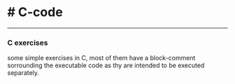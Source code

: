 <h1># C-code</h1>
<hr>
<h3>C exercises</h3>

<p>some simple exercises in C, most of them have a block-comment sorrounding the executable code as thy are intended to be executed separately.</p>

